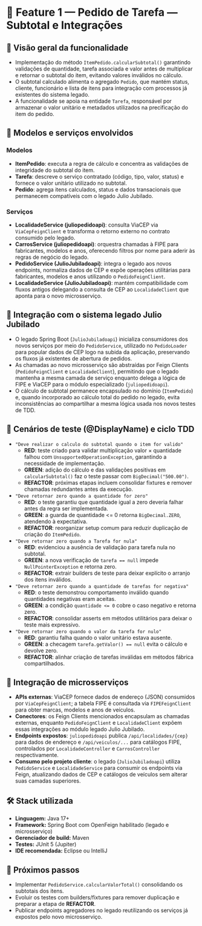 # 📌 Feature 1 — Pedido de Tarefa — Subtotal e Integrações

## 🚀 Visão geral da funcionalidade
- Implementação do método `ItemPedido.calcularSubtotal()` garantindo validações de quantidade, tarefa associada e valor antes de multiplicar e retornar o subtotal do item, evitando valores inválidos no cálculo.
- O subtotal calculado alimenta o agregado `Pedido`, que mantém status, cliente, funcionário e lista de itens para integração com processos já existentes do sistema legado.
- A funcionalidade se apoia na entidade `Tarefa`, responsável por armazenar o valor unitário e metadados utilizados na precificação do item do pedido.

## 🧠 Modelos e serviços envolvidos
### Modelos
- **ItemPedido**: executa a regra de cálculo e concentra as validações de integridade do subtotal do item.
- **Tarefa**: descreve o serviço contratado (código, tipo, valor, status) e fornece o valor unitário utilizado no subtotal.
- **Pedido**: agrega itens calculados, status e dados transacionais que permanecem compatíveis com o legado Julio Jubilado.

### Serviços
- **LocalidadeService (juliopedidoapi)**: consulta ViaCEP via `ViaCepFeignClient` e transforma o retorno externo no contrato consumido pelo legado.
- **CarrosService (juliopedidoapi)**: orquestra chamadas à FIPE para fabricantes, modelos e anos, oferecendo filtros por nome para aderir às regras de negócio do legado.
- **PedidoService (JulioJubiladoapi)**: integra o legado aos novos endpoints, normaliza dados de CEP e expõe operações utilitárias para fabricantes, modelos e anos utilizando o `PedidoFeignClient`.
- **LocalidadeService (JulioJubiladoapi)**: mantém compatibilidade com fluxos antigos delegando a consulta de CEP ao `LocalidadeClient` que aponta para o novo microsserviço.

## 🔄 Integração com o sistema legado Julio Jubilado
- O legado Spring Boot (`JulioJubiladoapi`) inicializa consumidores dos novos serviços por meio do `PedidoService`, utilizado no `PedidoLoader` para popular dados de CEP logo na subida da aplicação, preservando os fluxos já existentes de abertura de pedidos.
- As chamadas ao novo microsserviço são abstraídas por Feign Clients (`PedidoFeignClient` e `LocalidadeClient`), permitindo que o legado mantenha a mesma camada de serviço enquanto delega a lógica de FIPE e ViaCEP para o módulo especializado (`juliopedidoapi`).
- O cálculo de subtotal permanece encapsulado no domínio (`ItemPedido`) e, quando incorporado ao cálculo total do pedido no legado, evita inconsistências ao compartilhar a mesma lógica usada nos novos testes de TDD.

## 🧪 Cenários de teste (@DisplayName) e ciclo TDD
- `"Deve realizar o calculo do subtotal quando o item for valido"`
  - **RED**: teste criado para validar multiplicação valor × quantidade falhou com `UnsupportedOperationException`, garantindo a necessidade de implementação.
  - **GREEN**: adição do cálculo e das validações positivas em `calcularSubtotal()` faz o teste passar com `BigDecimal("500.00")`.
  - **REFACTOR**: próximas etapas incluem consolidar fixtures e remover chamadas redundantes antes da execução.
- `"Deve retornar zero quando a quantidade for zero"`
  - **RED**: o teste garantiu que quantidade igual a zero deveria falhar antes da regra ser implementada.
  - **GREEN**: a guarda de quantidade <= 0 retorna `BigDecimal.ZERO`, atendendo à expectativa.
  - **REFACTOR**: reorganizar setup comum para reduzir duplicação de criação do `ItemPedido`.
- `"Deve retornar zero quando a Tarefa for nula"`
  - **RED**: evidenciou a ausência de validação para tarefa nula no subtotal.
  - **GREEN**: a nova verificação de `tarefa == null` impede `NullPointerException` e retorna zero.
  - **REFACTOR**: extrair builders de teste para deixar explícito o arranjo dos itens inválidos.
- `"Deve retornar zero quando a quantidade de tarefas for negativa"`
  - **RED**: o teste demonstrou comportamento inválido quando quantidades negativas eram aceitas.
  - **GREEN**: a condição `quantidade <= 0` cobre o caso negativo e retorna zero.
  - **REFACTOR**: consolidar asserts em métodos utilitários para deixar o teste mais expressivo.
- `"Deve retornar zero quando o valor da tarefa for nulo"`
  - **RED**: garantiu falha quando o valor unitário estava ausente.
  - **GREEN**: a checagem `tarefa.getValor() == null` evita o cálculo e devolve zero.
  - **REFACTOR**: alinhar criação de tarefas inválidas em métodos fábrica compartilhados.

## 🔌 Integração de microsserviços
- **APIs externas**: ViaCEP fornece dados de endereço (JSON) consumidos por `ViaCepFeignClient`; a tabela FIPE é consultada via `FIPEFeignClient` para obter marcas, modelos e anos de veículos.
- **Conectores**: os Feign Clients mencionados encapsulam as chamadas externas, enquanto `PedidoFeignClient` e `LocalidadeClient` expõem essas integrações ao módulo legado Julio Jubilado.
- **Endpoints expostos**: `juliopedidoapi` publica `/api/localidades/{cep}` para dados de endereço e `/api/veiculos/...` para catálogos FIPE, controlados por `LocalidadeController` e `CarrosController` respectivamente.
- **Consumo pelo projeto cliente**: o legado (`JulioJubiladoapi`) utiliza `PedidoService` e `LocalidadeService` para consumir os endpoints via Feign, atualizando dados de CEP e catálogos de veículos sem alterar suas camadas superiores.

## 🛠️ Stack utilizada
- **Linguagem:** Java 17+
- **Framework:** Spring Boot com OpenFeign habilitado (legado e microsserviço)
- **Gerenciador de build:** Maven
- **Testes:** JUnit 5 (Jupiter)
- **IDE recomendada:** Eclipse ou IntelliJ

## 🚀 Próximos passos
- Implementar `PedidoService.calcularValorTotal()` consolidando os subtotais dos itens.
- Evoluir os testes com builders/fixtures para remover duplicação e preparar a etapa de **REFACTOR**.
- Publicar endpoints agregadores no legado reutilizando os serviços já expostos pelo novo microsserviço.
